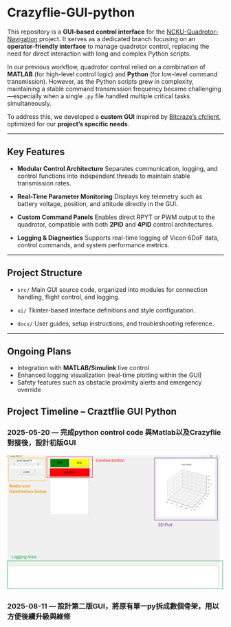 # Crazyflie-GUI-python

This repository is a **GUI-based control interface** for the [NCKU-Quadrotor-Navigation](https://github.com/Lee-Chun-Yi/NCKU-Quadrotor-Navigation) project.
It serves as a dedicated branch focusing on an **operator-friendly interface** to manage quadrotor control, replacing the need for direct interaction with long and complex Python scripts.

In our previous workflow, quadrotor control relied on a combination of **MATLAB** (for high-level control logic) and **Python** (for low-level command transmission).
However, as the Python scripts grew in complexity, maintaining a stable command transmission frequency became challenging—especially when a single `.py` file handled multiple critical tasks simultaneously.

To address this, we developed a **custom GUI** inspired by [Bitcraze’s cfclient](https://github.com/bitcraze/crazyflie-clients-python), optimized for our **project’s specific needs**.

---

## Key Features

* **Modular Control Architecture**
  Separates communication, logging, and control functions into independent threads to maintain stable transmission rates.

* **Real-Time Parameter Monitoring**
  Displays key telemetry such as battery voltage, position, and attitude directly in the GUI.

* **Custom Command Panels**
  Enables direct RPYT or PWM output to the quadrotor, compatible with both **2PID** and **4PID** control architectures.

* **Logging & Diagnostics**
  Supports real-time logging of Vicon 6DoF data, control commands, and system performance metrics.

---

## Project Structure

* `src/`
  Main GUI source code, organized into modules for connection handling, flight control, and logging.

* `ui/`
  Tkinter-based interface definitions and style configuration.

* `docs/`
  User guides, setup instructions, and troubleshooting reference.

---


## Ongoing Plans

* Integration with **MATLAB/Simulink** live control
* Enhanced logging visualization (real-time plotting within the GUI)
* Safety features such as obstacle proximity alerts and emergency override

## Project Timeline – Craztflie GUI Python

### 2025-05-20 — 完成python control code 與Matlab以及Crazyflie對接後，設計初版GUI

![](https://github.com/Lee-Chun-Yi/crazyflie-GUI-python/blob/main/image/%E8%9E%A2%E5%B9%95%E6%93%B7%E5%8F%96%E7%95%AB%E9%9D%A2%202025-08-11%20005757.png)


### 2025-08-11 — 設計第二版GUI，將原有單一py拆成數個骨架，用以方便後續升級與維修

